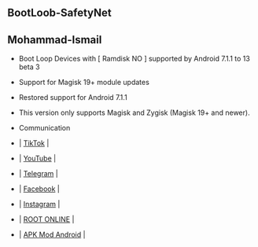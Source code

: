 ## BootLoob-SafetyNet

## Mohammad-Ismail

- Boot Loop Devices with [ Ramdisk NO ] supported by Android 7.1.1 to 13 beta 3

- Support for Magisk 19+ module updates

- Restored support for Android 7.1.1

- This version only supports Magisk and Zygisk (Magisk 19+ and newer).

- Communication


- | [TikTok](https://tiktok.com/@mn312001) |
- | [YouTube](https://www.youtube.com/@SY4G) |
- | [Telegram](https://t.me/MN312001) |
- | [Facebook](https://www.facebook.com/M.N.312001) |
- | [Instagram](https://www.instagram.com/mn312001) |
- | [ROOT ONLINE](https://t.me/ROOT_MN312001) |
- | [APK Mod Android](https://t.me/APK_MN312001) |
